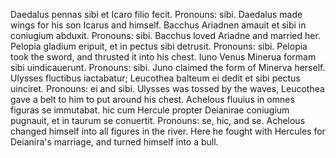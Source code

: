 Daedalus pennas sibi et Icaro filio fecit. Pronouns: sibi. Daedalus made wings for his son Icarus and himself.
Bacchus Ariadnen amauit et sibi in coniugium abduxit. Pronouns: sibi. Bacchus loved Ariadne and married her.
Pelopia gladium eripuit, et in pectus sibi detrusit. Pronouns: sibi. Pelopia took the sword, and thrusted it into his chest.
Iuno Venus Minerua formam sibi uindicauerunt. Pronouns: sibi. Juno claimed the form of Minerva herself. 
Ulysses fluctibus iactabatur; Leucothea balteum ei dedit et sibi pectus uinciret. Pronouns: ei and sibi. Ulysses was tossed by the waves, Leucothea gave a belt to him to put around his chest.
Achelous fluuius in omnes figuras se immutabat. hic cum Hercule propter Deianirae coniugium pugnauit, et in taurum se conuertit. Pronouns: se, hic, and se. Achelous changed himself into all figures in the river. Here he fought with Hercules for Deianira's marriage, and turned himself into a bull.
